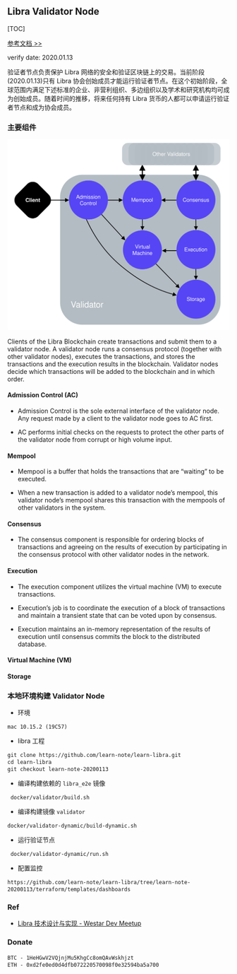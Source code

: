 ## Libra Validator Node

[TOC]

[参考文档 >>](https://developers.libra.org/docs/libra-protocol#validator-node-validator)

verify date: 2020.01.13

验证者节点负责保护 Libra 网络的安全和验证区块链上的交易。当前阶段(2020.01.13)只有 Libra 协会创始成员才能运行验证者节点。在这个初始阶段，全球范围内满足下述标准的企业、非营利组织、多边组织以及学术和研究机构均可成为创始成员。随着时间的推移，将来任何持有 Libra 货币的人都可以申请运行验证者节点和成为协会成员。




### 主要组件

![](img/validator.svg)


Clients of the Libra Blockchain create transactions and submit them to a validator node. A validator node runs a consensus protocol (together with other validator nodes), executes the transactions, and stores the transactions and the execution results in the blockchain. Validator nodes decide which transactions will be added to the blockchain and in which order.



#### Admission Control (AC)

* Admission Control is the sole external interface of the validator node. Any request made by a client to the validator node goes to AC first.

* AC performs initial checks on the requests to protect the other parts of the validator node from corrupt or high volume input.

#### Mempool

* Mempool is a buffer that holds the transactions that are “waiting” to be executed.

* When a new transaction is added to a validator node’s mempool, this validator node’s mempool shares this transaction with the mempools of other validators in the system.

#### Consensus

* The consensus component is responsible for ordering blocks of transactions and agreeing on the results of execution by participating in the consensus protocol with other validator nodes in the network.

#### Execution

* The execution component utilizes the virtual machine (VM) to execute transactions.

* Execution’s job is to coordinate the execution of a block of transactions and maintain a transient state that can be voted upon by consensus.

* Execution maintains an in-memory representation of the results of execution until consensus commits the block to the distributed database.


#### Virtual Machine (VM)

#### Storage





### 本地环境构建 Validator Node

* 环境

```
mac 10.15.2 (19C57)
```

*  libra 工程 

```
git clone https://github.com/learn-note/learn-libra.git
cd learn-libra
git checkout learn-note-20200113
```

* 编译构建依赖的 `libra_e2e` 镜像

```
 docker/validator/build.sh
```
* 编译构建镜像 `validator`

```
docker/validator-dynamic/build-dynamic.sh 
```

* 运行验证节点

```
 docker/validator-dynamic/run.sh 
```


* 配置监控

```
https://github.com/learn-note/learn-libra/tree/learn-note-20200113/terraform/templates/dashboards
```






### Ref


* [Libra 技术设计与实现 - Westar Dev Meetup](http://westar.io/blog/meetup/libra-20200104/)



### Donate

```
BTC - 1HeHGwV2VQjnjMu5KhgCc8omQAvWskhjzt
ETH - 0xd2fe0ed0d4dfb072220570098f0e32594ba5a700
```